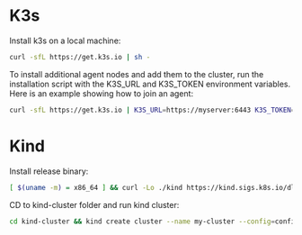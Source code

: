 # K3s
Install k3s on a local machine:   
```bash
curl -sfL https://get.k3s.io | sh -  
``` 

To install additional agent nodes and add them to the cluster, run the installation script with the K3S_URL and K3S_TOKEN environment variables. Here is an example showing how to join an agent:  
```bash  
curl -sfL https://get.k3s.io | K3S_URL=https://myserver:6443 K3S_TOKEN=mynodetoken sh -  
``` 

# Kind  
Install release binary:  
```bash  
[ $(uname -m) = x86_64 ] && curl -Lo ./kind https://kind.sigs.k8s.io/dl/v0.19.0/kind-linux-amd64  
```   
CD to kind-cluster folder and run kind cluster:  
```bash  
cd kind-cluster && kind create cluster --name my-cluster --config=config.yaml  
``` 